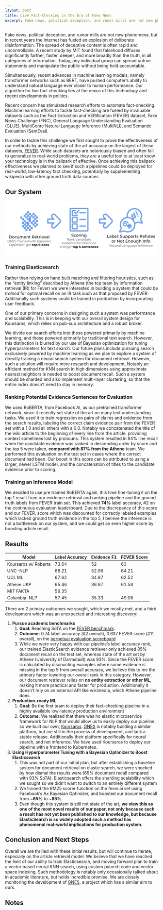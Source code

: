 ```yaml
---
layout: post
title: Live Fact-Checking in the Era of Fake News
excerpt: Fake news, political deception, and rumor mills are not new phenomena, but in recent years the internet has fueled an explosion of deliberate disinformation.
---
```


Fake news, political deception, and rumor mills are not new phenomena, but in recent years the internet has fueled an explosion of deliberate disinformation. The spread of deceptive content is often rapid and uncontrollable. A recent study by MIT found that falsehood diffuses significantly farther, faster, deeper, and more broadly than the truth, in all categories of information. Today, any individual group can spread untrue statements and manipulate the public without being held accountable.

Simultaneously, recent advances in machine learning models, namely transformer networks such as BERT,  have pushed computer’s ability to understand natural language ever closer to human performance. Our algorithm for live fact checking lies at the nexus of this technology and recent developments in politics. 

Recent concern has stimulated research efforts to automate fact-checking. Machine learning efforts to tackle fact-checking are fueled by invaluable datasets such as the Fact Extraction and VERification (FEVER) dataset, Fake News Challenge (FNC), General Language Understanding Evaluation (GLUE), MultiGenre Natural Language Inference (MultiNLI), and Semantic Evaluation (SemEval). 

In order to tackle this challenge we first sought to prove the effectiveness of our methods by achieving state of the art accuracy on the largest of these datasets,  <a href = 'http://fever.ai'>FEVER</a>. While such datasets are notoriously biased and often fail to generalize to real-world problems, they are a useful tool to at least know your technology is in the ballpark of effective. Once achieving this ballpark effectiveness we planned to see if such a pipelines could be deployed for real-world, low-latency fact checking, potentially by supplementing wikipedia with other ground truth data sources.

## Our System


![alt_text](https://raw.githubusercontent.com/koursaros-ai/koursaros-ai.github.io/master/images/Screen%20Shot%202019-09-25%20at%204.00.58%20PM.png "image_tooltip")


### Training Elasticsearch

Rather than relying on hand built matching and filtering heuristics, such as the “entity linking” described by Athene (the top team by information retrieval (IR) for Fever) we were interested in building a system that could be _trained_ for optimal recall on an IR task such as that proposed by FEVER. Additionally such systems could be trained in production by incorporating user feedback.

One of our primary concerns in designing such a system was performance and scalability. This is in keeping with our overall system design for Koursaros, which relies on pub-sub architecture and a robust broker. 

We divide our search efforts into those powered primarily by machine learning, and those powered primarily by traditional text search. However, this distinction is blurred by our use of Bayesian optimization for tuning hyperparameters for text search. Our future plans include pursuing search exclusively powered by machine learning as we plan to explore a system of directly training a neural search system for document retrieval. However, such a solution will require more research and development. Notably an efficient method for KNN search in high dimensions using approximate nearest neighbors is needed to boost document recall. Such a system should be sharded and also implement multi-layer clustering, so that the entire index doesn’t need to stay in memory. 


### Ranking Potential Evidence Sentences for Evaluation

We used RoBERTA, from Facebook AI, as our pretrained transformer network, since it recently set state of the art on many text understanding tasks. We used it to train regression on pairs of claims and evidence from the search results, labeling the correct claim evidence pair from the FEVER set with a 1.0 and all others with a 0.0. Notably we concatenated the title of the wiki article to the beginning of every line from the article, providing context sometimes lost by pronouns. This system resulted in 94% line recall when the candidate evidence was ranked in descending order by score and the top 5 were taken, **compared with 87% from the Athene** team. We performed this evaluation on the test set in cases where the correct document had been. Our boost in this score can be attributed to using a larger, newer LSTM model, and the concatenation of titles to the candidate evidence prior to scoring.


### Training an Inference Model

We decided to use pre trained RoBERTA again, this time fine-tuning it on the top 1 result from our evidence retrieval and ranking pipeline and the ground truth labels from FEVER train set. This achieved **74%** label accuracy, #2 on the continuous evaluation leaderboard. Due to the discrepancy of this score and our FEVER, score which was discounted for correctly labeled examples which lacked ground truth evidence in the top 5, I believe the inference is not a bottleneck on our system, and we could get an even higher score by boosting article recall.


## Results

<table class = 'pure-table pure-table-horizontal' >
  <thead>
    <tr>
     <th>Model
     </th>
     <th>Label Accuracy
     </th>
     <th>Evidence F1
     </th>
     <th>FEVER Score
     </th>
    </tr>
  </thead>
  <tbody>
  <tr>
   <td>Koursaros w/ Roberta
   </td>
   <td>73.64
   </td>
   <td>52
   </td>
   <td>63
   </td>
  </tr>
  <tr>
   <td>UNC-NLP
   </td>
   <td>68.21
   </td>
   <td>52.96
   </td>
   <td>64.21
   </td>
  </tr>
  <tr>
   <td>UCL ML
   </td>
   <td>67.62
   </td>
   <td>34.97
   </td>
   <td>62.52
   </td>
  </tr>
  <tr>
   <td>Athene UKP
   </td>
   <td>65.46
   </td>
   <td>36.97
   </td>
   <td>61.58
   </td>
  </tr>
  <tr>
   <td>MIT FAKTA
   </td>
   <td>59.35
   </td>
   <td>
   </td>
   <td>
   </td>
  </tr>
  <tr>
   <td>Columbia-NLP
   </td>
   <td>57.45
   </td>
   <td>35.33
   </td>
   <td>49.06
   </td>
  </tr>
  </tbody>
</table>


There are 2 primary outcomes we sought, which we mostly met, and a third development which was an unexpected and interesting discovery:



1. **Pursue academic benchmarks**
    1. **Goal:** Reaching SoTA on the <a href = 'http://fever.ai'>FEVER benchmark</a>.
    2. **Outcome:** 0.74 label accuracy (#2 overall), 0.637 FEVER score (#11 overall), on the [perpetual evaluation scoreboard ](https://competitions.codalab.org/competitions/18814#results)
    3. While we were very happy with our pipeline’s label accuracy rank, our trained ElasticSearch evidence retriever only achieved 85% document recall on the test set, whereas state of the art set by Athene (University of Darmstadt) was 93%. Since the FEVER score is calculated by discounting examples where some evidence is missing in the top 5 from overall accuracy, we believe this to me the primary factor lowering our overall rank in this category. However, our document retriever relies on **no entity extraction or other ML**, making it more practical and faster for production. Additionally it doesn’t rely on an external API like wikimedia, which Athene pipeline does.
2. **Production-ready ML**
    1. **Goal:** Be the first team to deploy their fact-checking pipeline in a highly available low-latency production environment
    2. **Outcome:** We realized that there was no elastic microservice framework for NLP that would allow us to easily deploy our pipeline, so we built our own, [Koursaros](https://github.com/koursaros-ai/koursaros).  [GNES](https://hanxiao.github.io/2019/07/29/Generic-Neural-Elastic-Search-From-bert-as-service-and-Go-Way-Beyond/) is notably building a similar platform, but are still in the process of development, and lack a stable release. Additionally their platform specifically for neural search, and not inference. We have used Koursaros to deploy our pipeline with a frontend to Kubernetes.
3. **Using Hyperparameter Tuning with a Bayesian Optimizer to Boost Elasticsearch**
    1. This was not part of our initial plan, but after establishing a baseline system for document retrieval on elastic search, we were shocked by how dismal the results were (65% document recall compared with 93% SoTA). Elasticsearch offers the sharding scalability which we sought so we didn’t want to switch to an entirely different system
    2. We trained the BM25 scorer function on the fever.ai set using Facebook’s Ax Bayesian Optimizer, and boosted our document recall from ~**65%** to ~**85%.**
    3. Even though this system is still not state of the art, **we view this as one of the most novel results of our paper, not only because such a result has not yet been published to our knowledge, but because ElasticSearch is so widely adopted such a method has phenomenal real-world implications for production system.**



## Conclusion and Next Steps

Overall we are thrilled with these initial results, but will continue to iterate, especially on the article retrieval model. We believe that we have reached the limit of our ability to train Elasticsearch, and moving forward plan to train a vector based neural KNN search, using custom pytorch code and vector space indexing. Such methodology is notably only occasionally talked about in academic literature, but holds incredible promise. We are closely monitoring the development of [GNES](https://hanxiao.github.io/2019/07/29/Generic-Neural-Elastic-Search-From-bert-as-service-and-Go-Way-Beyond/), a project which has a similar aim to ours. 


<!-- Footnotes themselves at the bottom. -->
## Notes

[^1]:
     [http://news.mit.edu/2018/study-twitter-false-news-travels-faster-true-stories-0308](http://news.mit.edu/2018/study-twitter-false-news-travels-faster-true-stories-0308)

[^2]:
     [https://arxiv.org/abs/1803.05355](https://arxiv.org/abs/1803.05355)

[^3]:
    [ http://aclweb.org/anthology/W18-5516](http://aclweb.org/anthology/W18-5516) (University of Darmstadt)
